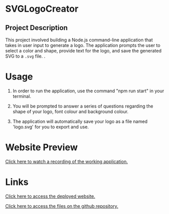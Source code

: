 # SVGLogoCreator

## Project Description 

This project involved building a Node.js command-line application that takes in user input to generate a logo. The application prompts the user to select a color and shape, provide text for the logo, and save the generated SVG to a `.svg` file.
. 

# Usage

1. In order to run the application, use the command "npm run start" in your terminal.

2. You will be prompted to answer a series of questions regarding the shape of your logo, font colour and background colour. 

3. The application will automatically save your logo as a file named 'logo.svg' for you to export and use. 

# Website Preview

[Click here to watch a recording of the working application.](https://drive.google.com/file/d/1-t93X_vSybN9bRrb-vaNkZZPxVsH6kHZ/view)

# Links
[Click here to access the deployed website.](https://fadumaabdi.github.io/SVGLogoCreator/)

[Click here to access the files on the github repository.](https://github.com/fadumaabdi/SVGLogoCreator)

